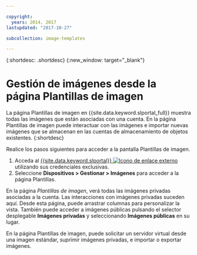 ```yaml
---

copyright:
  years: 2014, 2017
lastupdated: "2017-10-27"

subcollection: image-templates

---
```


{:shortdesc: .shortdesc}
{:new_window: target="_blank"}

# Gestión de imágenes desde la página Plantillas de imagen

La página Plantillas de imagen en {{site.data.keyword.slportal_full}} muestra todas las imágenes que están asociadas con una cuenta. En la página Plantillas de imagen puede interactuar con las imágenes e importar nuevas imágenes que se almacenan en las cuentas de almacenamiento de objetos existentes.
{:shortdesc}

Realice los pasos siguientes para acceder a la pantalla Plantillas de imagen.

1. Acceda al [{{site.data.keyword.slportal}} ![Icono de enlace externo](../../icons/launch-glyph.svg "Icono de enlace externo")](https://control.softlayer.com/) utilizando sus credenciales exclusivas.
2. Seleccione **Dispositivos > Gestionar > Imágenes** para acceder a la página Plantillas.

En la página *Plantillas de imagen*, verá todas las imágenes privadas asociadas a la cuenta. Las interacciones con imágenes privadas suceden aquí. Desde esta página, puede arrastrar columnas para personalizar la vista. También puede acceder a imágenes públicas pulsando el selector desplegable **Imágenes privadas** y seleccionando **Imágenes públicas** en su lugar.

En la página Plantillas de imagen, puede solicitar un servidor virtual desde una imagen estándar, suprimir imágenes privadas, e importar o exportar imágenes.
